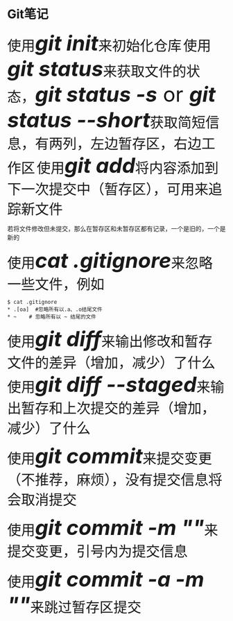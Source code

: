 # Git笔记
<font size=6>使用<font size=8>***git init***</font>来初始化仓库</font>
<font size=6>使用<font size=8>***git status***</font>来获取文件的状态，<font size=8>***git status -s*** or ***git status --short***</font>获取简短信息，有两列，左边暂存区，右边工作区</font>
<font size=6>使用<font size=8>***git add***</font>将内容添加到下一次提交中（暂存区），可用来追踪新文件</font>

若将文件修改但未提交，那么在暂存区和未暂存区都有记录，一个是旧的，一个是新的

<font size=6>使用<font size=8>***cat .gitignore***</font>来忽略一些文件，例如</font>


    $ cat .gitignore
    * .[oa]  #忽略所有以.a、.o结尾文件
    * ~    # 忽略所有以 ~ 结尾的文件

<font size=6>使用<font size=8>***git diff***</font>来输出修改和暂存文件的差异（增加，减少）了什么</font>
<font size=6>使用<font size=8>***git diff --staged***</font>来输出暂存和上次提交的差异（增加，减少）了什么</font>

<font size=6>使用<font size=8>***git commit***</font>来提交变更（不推荐，麻烦），没有提交信息将会取消提交</font>

<font size=6>使用<font size=8>***git commit -m ""***</font>来提交变更，引号内为提交信息</font>

<font size=6>使用<font size=8>***git commit -a -m ""***</font>来跳过暂存区提交</font>